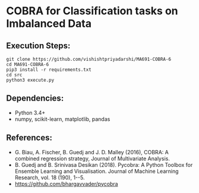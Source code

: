 # COBRA for Classification tasks on Imbalanced Data

## Execution Steps:
``` 
git clone https://github.com/vishishtpriyadarshi/MA691-COBRA-6
cd MA691-COBRA-6
pip3 install -r requirements.txt
cd src
python3 execute.py 
```

## Dependencies:
- Python 3.4+
- numpy, scikit-learn, matplotlib, pandas


## References:
- G. Biau, A. Fischer, B. Guedj and J. D. Malley (2016), COBRA: A combined regression strategy, Journal of Multivariate Analysis.
- B. Guedj and B. Srinivasa Desikan (2018). Pycobra: A Python Toolbox for Ensemble Learning and Visualisation. Journal of Machine Learning Research, vol. 18 (190), 1--5.
- https://github.com/bhargavvader/pycobra